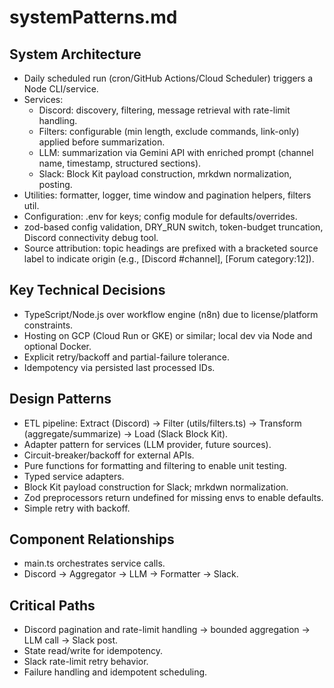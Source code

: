 # systemPatterns.md

## System Architecture
- Daily scheduled run (cron/GitHub Actions/Cloud Scheduler) triggers a Node CLI/service.
- Services:
  - Discord: discovery, filtering, message retrieval with rate-limit handling.
  - Filters: configurable (min length, exclude commands, link-only) applied before summarization.
  - LLM: summarization via Gemini API with enriched prompt (channel name, timestamp, structured sections).
  - Slack: Block Kit payload construction, mrkdwn normalization, posting.
- Utilities: formatter, logger, time window and pagination helpers, filters util.
- Configuration: .env for keys; config module for defaults/overrides.
- zod-based config validation, DRY_RUN switch, token-budget truncation, Discord connectivity debug tool.
- Source attribution: topic headings are prefixed with a bracketed source label to indicate origin (e.g., [Discord #channel], [Forum category:12]).

## Key Technical Decisions
- TypeScript/Node.js over workflow engine (n8n) due to license/platform constraints.
- Hosting on GCP (Cloud Run or GKE) or similar; local dev via Node and optional Docker.
- Explicit retry/backoff and partial-failure tolerance.
- Idempotency via persisted last processed IDs.

## Design Patterns
- ETL pipeline: Extract (Discord) → Filter (utils/filters.ts) → Transform (aggregate/summarize) → Load (Slack Block Kit).
- Adapter pattern for services (LLM provider, future sources).
- Circuit-breaker/backoff for external APIs.
- Pure functions for formatting and filtering to enable unit testing.
- Typed service adapters.
- Block Kit payload construction for Slack; mrkdwn normalization.
- Zod preprocessors return undefined for missing envs to enable defaults.
- Simple retry with backoff.

## Component Relationships
- main.ts orchestrates service calls.
- Discord → Aggregator → LLM → Formatter → Slack.

## Critical Paths
- Discord pagination and rate-limit handling → bounded aggregation → LLM call → Slack post.
- State read/write for idempotency.
- Slack rate-limit retry behavior.
- Failure handling and idempotent scheduling.
